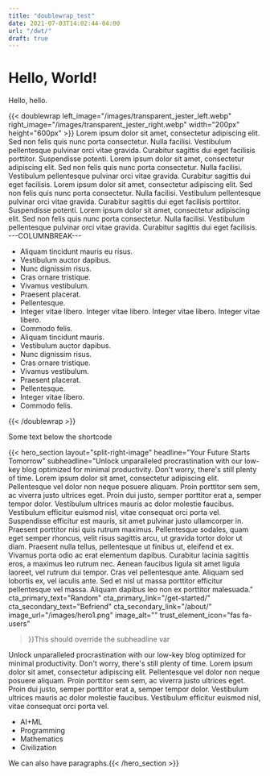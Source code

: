 ```yaml
---
title: "doublewrap_test"
date: 2021-07-03T14:02:44-04:00
url: "/dwt/"
draft: true
---
```


# Hello, World!

Hello, hello.

{{< doublewrap left_image="/images/transparent_jester_left.webp" right_image="/images/transparent_jester_right.webp" width="200px" height="600px" >}}
Lorem ipsum dolor sit amet, consectetur adipiscing elit. Sed non felis quis nunc porta consectetur. Nulla facilisi. Vestibulum pellentesque pulvinar orci vitae gravida. Curabitur sagittis dui eget facilisis porttitor. Suspendisse potenti. Lorem ipsum dolor sit amet, consectetur adipiscing elit. Sed non felis quis nunc porta consectetur. Nulla facilisi. Vestibulum pellentesque pulvinar orci vitae gravida. Curabitur sagittis dui eget facilisis. Lorem ipsum dolor sit amet, consectetur adipiscing elit. Sed non felis quis nunc porta consectetur. Nulla facilisi. Vestibulum pellentesque pulvinar orci vitae gravida. Curabitur sagittis dui eget facilisis porttitor. Suspendisse potenti. Lorem ipsum dolor sit amet, consectetur adipiscing elit. Sed non felis quis nunc porta consectetur. Nulla facilisi. Vestibulum pellentesque pulvinar orci vitae gravida. Curabitur sagittis dui eget facilisis.
---COLUMNBREAK---
* Aliquam tincidunt mauris eu risus.
* Vestibulum auctor dapibus.
* Nunc dignissim risus.
* Cras ornare tristique.
* Vivamus vestibulum.
* Praesent placerat.
* Pellentesque.
* Integer vitae libero. Integer vitae libero. Integer vitae libero. Integer vitae libero.
* Commodo felis.
* Aliquam tincidunt mauris.
* Vestibulum auctor dapibus.
* Nunc dignissim risus.
* Cras ornare tristique.
* Vivamus vestibulum.
* Praesent placerat.
* Pellentesque.
* Integer vitae libero.
* Commodo felis.


{{< /doublewrap >}}

Some text below the shortcode

{{< hero_section
    layout="split-right-image"
    headline="Your Future Starts Tomorrow"
    subheadline="Unlock unparalleled procrastination with our low-key blog optimized for minimal productivity. Don't worry, there's still plenty of time. Lorem ipsum dolor sit amet, consectetur adipiscing elit. Pellentesque vel dolor non neque posuere aliquam. Proin porttitor sem sem, ac viverra justo ultrices eget. Proin dui justo, semper porttitor erat a, semper tempor dolor. Vestibulum ultrices mauris ac dolor molestie faucibus. Vestibulum efficitur euismod nisl, vitae consequat orci porta vel. Suspendisse efficitur est mauris, sit amet pulvinar justo ullamcorper in. Praesent porttitor nisi quis rutrum maximus. Pellentesque sodales, quam eget semper rhoncus, velit risus sagittis arcu, ut gravida tortor dolor ut diam. Praesent nulla tellus, pellentesque ut finibus ut, eleifend et ex. Vivamus porta odio ac erat elementum dapibus. Curabitur lacinia sagittis eros, a maximus leo rutrum nec. Aenean faucibus ligula sit amet ligula laoreet, vel rutrum dui tempor. Cras vel pellentesque ante. Aliquam sed lobortis ex, vel iaculis ante. Sed et nisl ut massa porttitor efficitur pellentesque vel massa. Aliquam dapibus leo non ex porttitor malesuada."
    cta_primary_text="Random"
    cta_primary_link="/get-started/"
    cta_secondary_text="Befriend"
    cta_secondary_link="/about/"
    image_url="/images/hero1.png"
    image_alt=""
    trust_element_icon="fas fa-users"
>}}This should override the subheadline var

Unlock unparalleled procrastination with our low-key blog optimized for minimal productivity. Don't worry, there's still plenty of time. Lorem ipsum dolor sit amet, consectetur adipiscing elit. Pellentesque vel dolor non neque posuere aliquam. Proin porttitor sem sem, ac viverra justo ultrices eget. Proin dui justo, semper porttitor erat a, semper tempor dolor. Vestibulum ultrices mauris ac dolor molestie faucibus. Vestibulum efficitur euismod nisl, vitae consequat orci porta vel.
* AI+ML
* Programming
* Mathematics
* Civilization

We can also have paragraphs.{{< /hero_section >}}